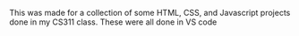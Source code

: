 This was made for a collection of some HTML, CSS, and Javascript projects done in my CS311 class. These were all done in VS code
